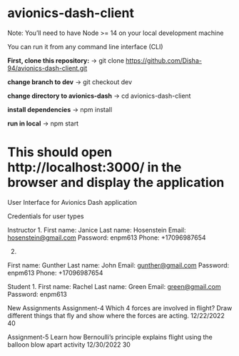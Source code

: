 
# avionics-dash-client
Note: You’ll need to have Node >= 14 on your local development machine

You can run it from any command line interface (CLI)

**First, clone this repository:**
-> git clone https://github.com/Disha-94/avionics-dash-client.git

**change branch to dev**
-> git checkout dev

**change directory to avionics-dash**
-> cd avionics-dash-client

**install dependencies**
-> npm install

**run in local**
-> npm start

This should open http://localhost:3000/ in the browser and display the application
=======
User Interface for Avionics Dash application

Credentials for user types

Instructor
1.
First name: Janice
Last name: Hosenstein
Email: hosenstein@gmail.com
Password: enpm613
Phone: +17096987654

2.
First name: Gunther
Last name: John
Email: gunther@gmail.com
Password: enpm613
Phone: +17096987654

Student
1.
First name: Rachel
Last name: Green
Email: green@gmail.com
Password: enpm613


New Assignments
Assignment-4
Which 4 forces are involved in flight? Draw different things that fly and show where the forces are acting.
12/22/2022
40

Assignment-5
Learn how Bernoulli’s principle explains flight using the balloon blow apart activity 
12/30/2022
30
